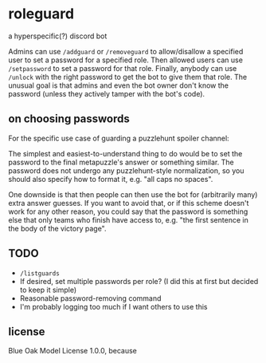 # roleguard

a hyperspecific(?) discord bot

Admins can use `/addguard` or `/removeguard` to allow/disallow a specified user to set a password for a specified role. Then allowed users can use `/setpassword` to set a password for that role. Finally, anybody can use `/unlock` with the right password to get the bot to give them that role. The unusual goal is that admins and even the bot owner don't know the password (unless they actively tamper with the bot's code).

## on choosing passwords

For the specific use case of guarding a puzzlehunt spoiler channel:

The simplest and easiest-to-understand thing to do would be to set the password to the final metapuzzle's answer or something similar. The password does not undergo any puzzlehunt-style normalization, so you should also specify how to format it, e.g. "all caps no spaces".

One downside is that then people can then use the bot for (arbitrarily many) extra answer guesses. If you want to avoid that, or if this scheme doesn't work for any other reason, you could say that the password is something else that only teams who finish have access to, e.g. "the first sentence in the body of the victory page".

## TODO

- `/listguards`
- If desired, set multiple passwords per role? (I did this at first but decided to keep it simple)
- Reasonable password-removing command
- I'm probably logging too much if I want others to use this

## license

Blue Oak Model License 1.0.0, because
